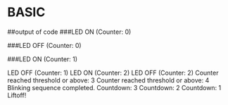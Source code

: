 # BASIC

##output of code
###LED ON (Counter: 0) 

###LED OFF (Counter: 0)

###LED ON (Counter: 1)

LED OFF (Counter: 1)
LED ON (Counter: 2)
LED OFF (Counter: 2)
Counter reached threshold or above: 3
Counter reached threshold or above: 4
Blinking sequence completed.
Countdown: 3
Countdown: 2
Countdown: 1
Liftoff!
